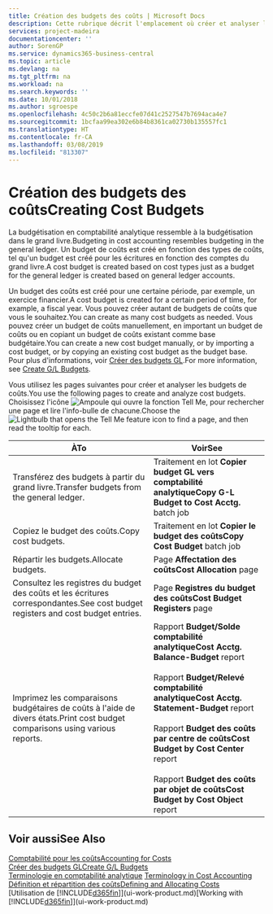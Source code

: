 ```yaml
---
title: Création des budgets des coûts | Microsoft Docs
description: Cette rubrique décrit l'emplacement où créer et analyser les budgets des coûts.
services: project-madeira
documentationcenter: ''
author: SorenGP
ms.service: dynamics365-business-central
ms.topic: article
ms.devlang: na
ms.tgt_pltfrm: na
ms.workload: na
ms.search.keywords: ''
ms.date: 10/01/2018
ms.author: sgroespe
ms.openlocfilehash: 4c50c2b6a81eccfe07d41c2527547b7694aca4e7
ms.sourcegitcommit: 1bcfaa99ea302e6b84b8361ca02730b135557fc1
ms.translationtype: HT
ms.contentlocale: fr-CA
ms.lasthandoff: 03/08/2019
ms.locfileid: "813307"
---
```

# <a name="creating-cost-budgets"></a><span data-ttu-id="25e25-103">Création des budgets des coûts</span><span class="sxs-lookup"><span data-stu-id="25e25-103">Creating Cost Budgets</span></span>
<span data-ttu-id="25e25-104">La budgétisation en comptabilité analytique ressemble à la budgétisation dans le grand livre.</span><span class="sxs-lookup"><span data-stu-id="25e25-104">Budgeting in cost accounting resembles budgeting in the general ledger.</span></span> <span data-ttu-id="25e25-105">Un budget de coûts est créé en fonction des types de coûts, tel qu'un budget est créé pour les écritures en fonction des comptes du grand livre.</span><span class="sxs-lookup"><span data-stu-id="25e25-105">A cost budget is created based on cost types just as a budget for the general ledger is created based on general ledger accounts.</span></span>  

<span data-ttu-id="25e25-106">Un budget des coûts est créé pour une certaine période, par exemple, un exercice financier.</span><span class="sxs-lookup"><span data-stu-id="25e25-106">A cost budget is created for a certain period of time, for example, a fiscal year.</span></span> <span data-ttu-id="25e25-107">Vous pouvez créer autant de budgets de coûts que vous le souhaitez.</span><span class="sxs-lookup"><span data-stu-id="25e25-107">You can create as many cost budgets as needed.</span></span> <span data-ttu-id="25e25-108">Vous pouvez créer un budget de coûts manuellement, en important un budget de coûts ou en copiant un budget de coûts existant comme base budgétaire.</span><span class="sxs-lookup"><span data-stu-id="25e25-108">You can create a new cost budget manually, or by importing a cost budget, or by copying an existing cost budget as the budget base.</span></span> <span data-ttu-id="25e25-109">Pour plus d'informations, voir [Créer des budgets GL](finance-how-create-budgets.md).</span><span class="sxs-lookup"><span data-stu-id="25e25-109">For more information, see [Create G/L Budgets](finance-how-create-budgets.md).</span></span>

<span data-ttu-id="25e25-110">Vous utilisez les pages suivantes pour créer et analyser les budgets de coûts.</span><span class="sxs-lookup"><span data-stu-id="25e25-110">You use the following pages to create and analyze cost budgets.</span></span> <span data-ttu-id="25e25-111">Choisissez l'icône ![Ampoule qui ouvre la fonction Tell Me](media/ui-search/search_small.png "Dites-moi ce que vous voulez faire"), pour rechercher une page et lire l'info-bulle de chacune.</span><span class="sxs-lookup"><span data-stu-id="25e25-111">Choose the ![Lightbulb that opens the Tell Me feature](media/ui-search/search_small.png "Tell me what you want to do") icon to find a page, and then read the tooltip for each.</span></span>

|<span data-ttu-id="25e25-112">À</span><span class="sxs-lookup"><span data-stu-id="25e25-112">To</span></span>|<span data-ttu-id="25e25-113">Voir</span><span class="sxs-lookup"><span data-stu-id="25e25-113">See</span></span>|  
|--------|---------|  
|<span data-ttu-id="25e25-114">Transférez des budgets à partir du grand livre.</span><span class="sxs-lookup"><span data-stu-id="25e25-114">Transfer budgets from the general ledger.</span></span>|<span data-ttu-id="25e25-115">Traitement en lot **Copier budget GL vers comptabilité analytique**</span><span class="sxs-lookup"><span data-stu-id="25e25-115">**Copy G-L Budget to Cost Acctg.** batch job</span></span>|  
|<span data-ttu-id="25e25-116">Copiez le budget des coûts.</span><span class="sxs-lookup"><span data-stu-id="25e25-116">Copy cost budgets.</span></span>|<span data-ttu-id="25e25-117">Traitement en lot **Copier le budget des coûts**</span><span class="sxs-lookup"><span data-stu-id="25e25-117">**Copy Cost Budget** batch job</span></span>|  
|<span data-ttu-id="25e25-118">Répartir les budgets.</span><span class="sxs-lookup"><span data-stu-id="25e25-118">Allocate budgets.</span></span>|<span data-ttu-id="25e25-119">Page **Affectation des coûts**</span><span class="sxs-lookup"><span data-stu-id="25e25-119">**Cost Allocation** page</span></span>|  
|<span data-ttu-id="25e25-120">Consultez les registres du budget des coûts et les écritures correspondantes.</span><span class="sxs-lookup"><span data-stu-id="25e25-120">See cost budget registers and cost budget entries.</span></span>|<span data-ttu-id="25e25-121">Page **Registres du budget des coûts**</span><span class="sxs-lookup"><span data-stu-id="25e25-121">**Cost Budget Registers** page</span></span>|  
|<span data-ttu-id="25e25-122">Imprimez les comparaisons budgétaires de coûts à l'aide de divers états.</span><span class="sxs-lookup"><span data-stu-id="25e25-122">Print cost budget comparisons using various reports.</span></span>|<span data-ttu-id="25e25-123">Rapport **Budget/Solde comptabilité analytique**</span><span class="sxs-lookup"><span data-stu-id="25e25-123">**Cost Acctg. Balance-Budget** report</span></span><br /><br /> <span data-ttu-id="25e25-124">Rapport **Budget/Relevé comptabilité analytique**</span><span class="sxs-lookup"><span data-stu-id="25e25-124">**Cost Acctg. Statement-Budget** report</span></span><br /><br /> <span data-ttu-id="25e25-125">Rapport **Budget des coûts par centre de coûts**</span><span class="sxs-lookup"><span data-stu-id="25e25-125">**Cost Budget by Cost Center** report</span></span><br /><br /> <span data-ttu-id="25e25-126">Rapport **Budget des coûts par objet de coûts**</span><span class="sxs-lookup"><span data-stu-id="25e25-126">**Cost Budget by Cost Object** report</span></span>|  

## <a name="see-also"></a><span data-ttu-id="25e25-127">Voir aussi</span><span class="sxs-lookup"><span data-stu-id="25e25-127">See Also</span></span>  
[<span data-ttu-id="25e25-128">Comptabilité pour les coûts</span><span class="sxs-lookup"><span data-stu-id="25e25-128">Accounting for Costs</span></span>](finance-manage-cost-accounting.md)  
[<span data-ttu-id="25e25-129">Créer des budgets GL</span><span class="sxs-lookup"><span data-stu-id="25e25-129">Create G/L Budgets</span></span>](finance-how-create-budgets.md)  
<span data-ttu-id="25e25-130">[Terminologie en comptabilité analytique](finance-terminology-in-cost-accounting.md) </span><span class="sxs-lookup"><span data-stu-id="25e25-130">[Terminology in Cost Accounting](finance-terminology-in-cost-accounting.md) </span></span>  
[<span data-ttu-id="25e25-131">Définition et répartition des coûts</span><span class="sxs-lookup"><span data-stu-id="25e25-131">Defining and Allocating Costs</span></span>](finance-define-and-allocate-costs.md)  
<span data-ttu-id="25e25-132">[Utilisation de [!INCLUDE[d365fin](includes/d365fin_md.md)]](ui-work-product.md)</span><span class="sxs-lookup"><span data-stu-id="25e25-132">[Working with [!INCLUDE[d365fin](includes/d365fin_md.md)]](ui-work-product.md)</span></span>
